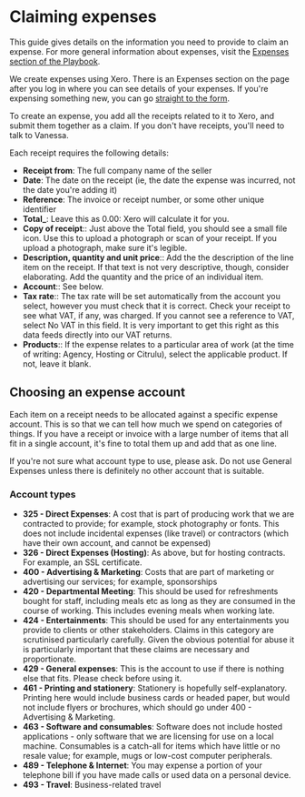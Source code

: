 ---
---

# Claiming expenses

This guide gives details on the information you need to provide to claim an
expense. For more general information about expenses, visit the [Expenses
section of the Playbook](https://playbook.dxw.com/#expenses).

We create expenses using Xero. There is an Expenses section on the page after
you log in where you can see details of your expenses. If you're expensing
something new, you can go [straight to the
form](https://expenses.xero.com/!wrUP-/detail/create-new).

To create an expense, you add all the receipts related to it to Xero, and submit
them together as a claim. If you don't have receipts, you'll need to talk to
Vanessa.

Each receipt requires the following details:

- **Receipt from**: The full company name of the seller
- **Date**: The date on the receipt (ie, the date the expense was incurred,
  not the date you're adding it)
- **Reference**: The invoice or receipt number, or some other unique identifier
- **Total\_**: Leave this as 0.00: Xero will calculate it for you.
- **Copy of receipt**:: Just above the Total field, you should see a small file
  icon. Use this to upload a photograph or scan of your receipt. If you upload
  a photograph, make sure it's legible.
- **Description, quantity and unit price**:: Add the the description of the line
  item on the receipt. If that text is not very descriptive, though, consider
  elaborating. Add the quantity and the price of an individual item.
- **Account**:: See below.
- **Tax rate**:: The tax rate will be set automatically from the account you
  select, however you must check that it is correct. Check your receipt to see
  what VAT, if any, was charged. If you cannot see a reference to VAT, select
  No VAT in this field. It is very important to get this right as this data
  feeds directly into our VAT returns.
- **Products**:: If the expense relates to a particular area of work (at the
  time of writing: Agency, Hosting or Citrulu), select the applicable product.
  If not, leave it blank.

## Choosing an expense account

Each item on a receipt needs to be allocated against a specific expense account.
This is so that we can tell how much we spend on categories of things. If you
have a receipt or invoice with a large number of items that all fit in a single
account, it's fine to total them up and add that as one line.

If you're not sure what account type to use, please ask. Do not use General
Expenses unless there is definitely no other account that is suitable.

### Account types

- **325 - Direct Expenses**: A cost that is part of producing work that we are
  contracted to provide; for example, stock photography or fonts. This does not
  include incidental expenses (like travel) or contractors (which have their own
  account, and cannot be expensed)
- **326 - Direct Expenses (Hosting)**: As above, but for hosting contracts. For
  example, an SSL certificate.
- **400 - Advertising & Marketing**: Costs that are part of marketing or
  advertising our services; for example, sponsorships
- **420 - Departmental Meeting**: This should be used for refreshments bought
  for staff, including meals etc as long as they are consumed in the course of
  working. This includes evening meals when working late.
- **424 - Entertainments**: This should be used for any entertainments you
  provide to clients or other stakeholders. Claims in this category are
  scrutinised particularly carefully. Given the obvious potential for abuse it
  is particularly important that these claims are necessary and proportionate.
- **429 - General expenses**: This is the account to use if there is nothing
  else that fits. Please check before using it.
- **461 - Printing and stationery**: Stationery is hopefully self-explanatory.
  Printing here would include business cards or headed paper, but would not
  include flyers or brochures, which should go under 400 - Advertising &
  Marketing.
- **463 - Software and consumables**: Software does not include hosted
  applications - only software that we are licensing for use on a local machine.
  Consumables is a catch-all for items which have little or no resale value;
  for example, mugs or low-cost computer peripherals.
- **489 - Telephone & Internet**: You may expense a portion of your telephone
  bill if you have made calls or used data on a personal device.
- **493 - Travel**: Business-related travel

